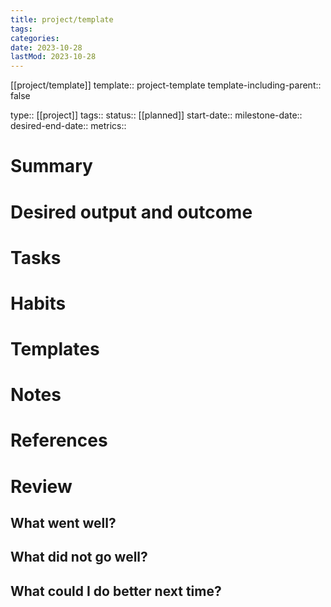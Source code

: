 ```yaml
---
title: project/template
tags:
categories:
date: 2023-10-28
lastMod: 2023-10-28
---
```

[[project/template]]
template:: project-template
template-including-parent:: false

type:: [[project]]
tags::
status:: [[planned]]
start-date::
milestone-date::
desired-end-date::
metrics::

# Summary


# Desired output and outcome


# Tasks


# Habits


# Templates


# Notes


# References


# Review




## What went well?




## What did not go well?




## What could I do better next time?



